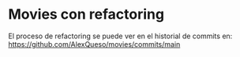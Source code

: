 # Movies con refactoring

El proceso de refactoring se puede ver en el historial de commits en: https://github.com/AlexQueso/movies/commits/main